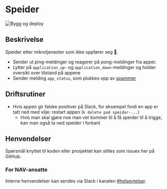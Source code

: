 # Speider

![Bygg og deploy](https://github.com/navikt/helse-speider/workflows/Bygg%20og%20deploy/badge.svg)

## Beskrivelse

Speider etter mikrotjenester som ikke oppfører seg :telescope:.

- Sender ut ping-meldinger og reagerer på pong-meldinger fra apper.
- Lytter på `application_up`- og `application_down`-meldinger og holder oversikt over tilstand på appene
- Sender melding `app_status`, som plukkes opp av [spammer](https://github.com/navikt/helse-spammer)

## Driftsrutiner

- Hvis appen gir falske positiver på Slack, for eksempel fordi en app er tatt ned med vilje: restart appen (`k delete pod speider-...`)
  - Hvis man skal gjøre noe man vet kommer til å få speider til å trigge, kan man også ta ned speider i forkant

## Henvendelser

Spørsmål knyttet til koden eller prosjektet kan stilles som issues her på GitHub.

### For NAV-ansatte

Interne henvendelser kan sendes via Slack i kanalen [#helseytelser](https://nav-it.slack.com/archives/CD1KVMPJ6).
